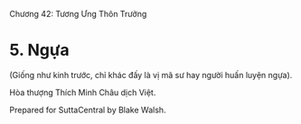  

Chương 42: Tương Ưng Thôn Trưởng

# 5\. Ngựa

(Giống như kinh trước, chỉ khác đấy là vị mã sư hay người huấn luyện ngựa).

Hòa thượng Thích Minh Châu dịch Việt.

Prepared for SuttaCentral by Blake Walsh.